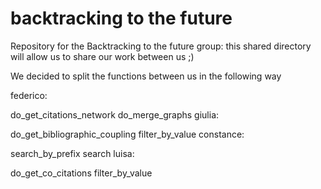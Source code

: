 # backtracking to the future

Repository for the Backtracking to the future group: this shared directory will allow us to share our work between us ;)

We decided to split the functions between us in the following way

federico:

do_get_citations_network
do_merge_graphs
giulia:

do_get_bibliographic_coupling
filter_by_value
constance:

search_by_prefix
search
luisa:

do_get_co_citations
filter_by_value
